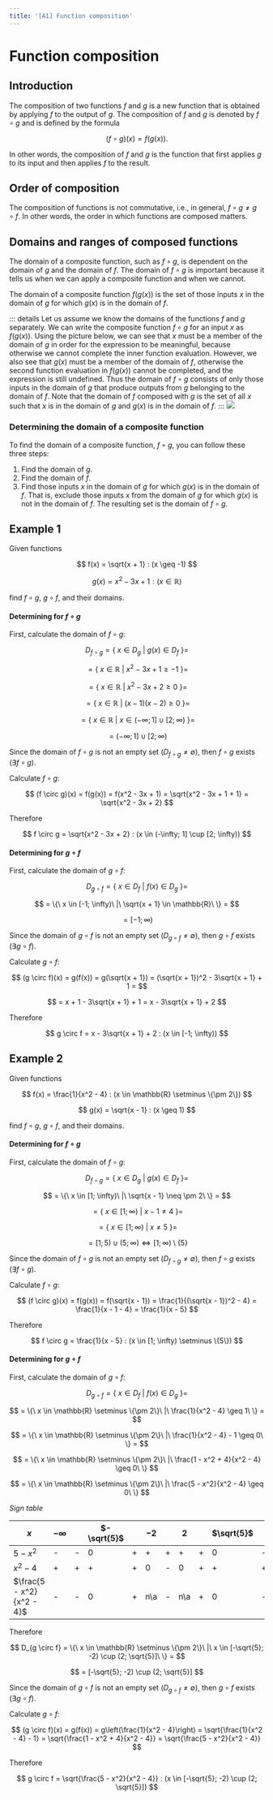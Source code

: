 ```yaml
---
title: '[A1] Function composition'
---
```


# Function composition

## Introduction

The composition of two functions $f$ and $g$ is a new function that is obtained by applying $f$ to the output of $g$. The composition of $f$ and $g$ is denoted by $f \circ g$ and is defined by the formula

$$
(f \circ g)(x) = f(g(x)).
$$

In other words, the composition of $f$ and $g$ is the function that first applies $g$ to its input and then applies $f$ to the result.

## Order of composition

The composition of functions is not commutative, i.e., in general, $f \circ g \neq g \circ f$. In other words, the order in which functions are composed matters.

## Domains and ranges of composed functions

The domain of a composite function, such as $f \circ g$, is dependent on the domain of $g$ and the domain of $f$. The domain of $f \circ g$ is important because it tells us when we can apply a composite function and when we cannot.

The domain of a composite function $f(g(x))$ is the set of those inputs $x$ in the domain of $g$ for which $g(x)$ is in the domain of $f$.

::: details
Let us assume we know the domains of the functions $f$ and $g$ separately. We can write the composite function $f \circ g$ for an input $x$ as $f(g(x))$. Using the picture below, we can see that $x$ must be a member of the domain of $g$ in order for the expression to be meaningful, because otherwise we cannot complete the inner function evaluation. However, we also see that $g(x)$ must be a member of the domain of $f$, otherwise the second function evaluation in $f(g(x))$ cannot be completed, and the expression is still undefined. Thus the domain of $f \circ g$ consists of only those inputs in the domain of $g$ that produce outputs from $g$ belonging to the domain of $f$. Note that the domain of $f$ composed with $g$ is the set of all $x$ such that $x$ is in the domain of $g$ and $g(x)$ is in the domain of $f$.
:::
![](/assets/comp-domain.png)

### Determining the domain of a composite function

To find the domain of a composite function, $f \circ g$, you can follow these three steps:

1. Find the domain of $g$.
2. Find the domain of $f$.
3. Find those inputs $x$ in the domain of $g$ for which $g(x)$ is in the domain of $f$. That is, exclude those inputs $x$ from the domain of $g$ for which $g(x)$ is not in the domain of $f$. The resulting set is the domain of $f \circ g$.

## Example 1

Given functions

$$
f(x) = \sqrt{x + 1} : (x \geq -1)
$$

$$
g(x) = x^2 - 3x + 1 : (x \in \mathbb{R})
$$

find $f \circ g$, $g \circ f$, and their domains.

#### Determining for $f \circ g$

First, calculate the domain of $f \circ g$:

$$
D_{f \circ g} = \{\ x \in D_{g}\ |\ g(x) \in D_{f}\ \} =
$$

$$
= \{\ x \in \mathbb{R}\ |\ x^2 - 3x + 1 \geq -1\ \} =
$$

$$
= \{\ x \in \mathbb{R}\ |\ x^2 - 3x + 2 \geq 0\ \} =
$$

$$
= \{\ x \in \mathbb{R}\ |\ (x - 1)(x - 2) \geq 0\ \} =
$$

$$
= \{\ x \in \mathbb{R}\ |\ x \in (-\infty; 1] \cup [2; \infty)\ \} =
$$

$$
= (-\infty; 1] \cup [2; \infty)
$$

Since the domain of $f \circ g$ is not an empty set ($D_{f \circ g} \neq \emptyset$), then $f \circ g$ exists ($\exists f \circ g$).

Calculate $f \circ g$:

$$
(f \circ g)(x) = f(g(x)) = f(x^2 - 3x + 1) = \sqrt{x^2 - 3x + 1 + 1} = \sqrt{x^2 - 3x + 2}
$$

Therefore

$$
f \circ g = \sqrt{x^2 - 3x + 2} : (x \in (-\infty; 1] \cup [2; \infty))
$$

#### Determining for $g \circ f$

First, calculate the domain of $g \circ f$:

$$
D_{g \circ f} = \{\ x \in D_{f}\ |\ f(x) \in D_{g}\ \} =
$$

$$
= \{\ x \in [-1; \infty)\ |\ \sqrt{x + 1} \in \mathbb{R}\ \} =
$$

$$
= [-1; \infty)
$$

Since the domain of $g \circ f$ is not an empty set ($D_{g \circ f} \neq \emptyset$), then $g \circ f$ exists ($\exists g \circ f$).

Calculate $g \circ f$:

$$
(g \circ f)(x) = g(f(x)) = g(\sqrt{x + 1}) = (\sqrt{x + 1})^2 - 3\sqrt{x + 1} + 1 =
$$

$$
= x + 1 - 3\sqrt{x + 1} + 1 = x - 3\sqrt{x + 1} + 2
$$

Therefore

$$
g \circ f = x - 3\sqrt{x + 1} + 2 : (x \in [-1; \infty))
$$

## Example 2

Given functions

$$
f(x) = \frac{1}{x^2 - 4} : (x \in \mathbb{R} \setminus \{\pm 2\})
$$

$$
g(x) = \sqrt{x - 1} : (x \geq 1)
$$

find $f \circ g$, $g \circ f$, and their domains.

#### Determining for $f \circ g$

First, calculate the domain of $f \circ g$:

$$
D_{f \circ g} = \{\ x \in D_{g}\ |\ g(x) \in D_{f}\ \} =
$$

$$
= \{\ x \in [1; \infty)\ |\ \sqrt{x - 1} \neq \pm 2\ \} =
$$

$$
= \{\ x \in [1; \infty)\ |\ x - 1 \neq 4\ \} =
$$

$$
= \{\ x \in [1; \infty)\ |\ x \neq 5\ \} =
$$

$$
= [1; 5) \cup (5; \infty) \Leftrightarrow [1; \infty) \setminus \{5\}
$$

Since the domain of $f \circ g$ is not an empty set ($D_{f \circ g} \neq \emptyset$), then $f \circ g$ exists ($\exists f \circ g$).

Calculate $f \circ g$:

$$
(f \circ g)(x) = f(g(x)) = f(\sqrt{x - 1}) = \frac{1}{(\sqrt{x - 1})^2 - 4} = \frac{1}{x - 1 - 4} = \frac{1}{x - 5}
$$

Therefore

$$
f \circ g = \frac{1}{x - 5} : (x \in [1; \infty) \setminus \{5\})
$$

#### Determining for $g \circ f$

First, calculate the domain of $g \circ f$:

$$
D_{g \circ f} = \{\ x \in D_{f}\ |\ f(x) \in D_{g}\ \} =
$$

$$
= \{\ x \in \mathbb{R} \setminus \{\pm 2\}\ |\ \frac{1}{x^2 - 4} \geq 1\ \} =
$$

$$
= \{\ x \in \mathbb{R} \setminus \{\pm 2\}\ |\ \frac{1}{x^2 - 4} - 1 \geq 0\ \} =
$$

$$
= \{\ x \in \mathbb{R} \setminus \{\pm 2\}\ |\ \frac{1 - x^2 + 4}{x^2 - 4} \geq 0\ \}
$$

$$
= \{\ x \in \mathbb{R} \setminus \{\pm 2\}\ |\ \frac{5 - x^2}{x^2 - 4} \geq 0\ \}
$$

_Sign table_

| $x$                       | $-\infty$ |     | $-\sqrt{5}$ |     | $-2$ |     | $2$ |     | $\sqrt{5}$ |     | $+\infty$ |
| ------------------------- | --------- | --- | ----------- | --- | ---- | --- | --- | --- | ---------- | --- | --------- |
| $5 - x^2$                 | -         | -   | 0           | +   | +    | +   | +   | +   | 0          | -   | -         |
| $x^2 - 4$                 | +         | +   | +           | +   | 0    | -   | 0   | +   | +          | +   | +         |
| $\frac{5 - x^2}{x^2 - 4}$ | -         | -   | 0           | +   | n\a  | -   | n\a | +   | 0          | -   | -         |

Therefore

$$
D_{g \circ f} = \{\ x \in \mathbb{R} \setminus \{\pm 2\}\ |\ x \in [-\sqrt{5}; -2) \cup (2; \sqrt{5}]\ \} =
$$

$$
= [-\sqrt{5}; -2) \cup (2; \sqrt{5}]
$$

Since the domain of $g \circ f$ is not an empty set ($D_{g \circ f} \neq \emptyset$), then $g \circ f$ exists ($\exists g \circ f$).

Calculate $g \circ f$:

$$
(g \circ f)(x) = g(f(x)) = g\left(\frac{1}{x^2 - 4}\right) = \sqrt{\frac{1}{x^2 - 4} - 1} = \sqrt{\frac{1 - x^2 + 4}{x^2 - 4}} = \sqrt{\frac{5 - x^2}{x^2 - 4}}
$$

Therefore

$$
g \circ f = \sqrt{\frac{5 - x^2}{x^2 - 4}} : (x \in [-\sqrt{5}; -2) \cup (2; \sqrt{5}])
$$
